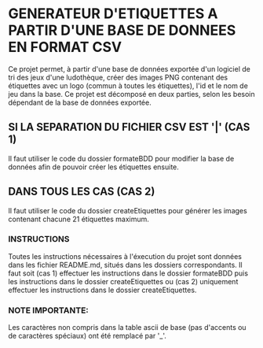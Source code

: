 # GENERATEUR D'ETIQUETTES A PARTIR D'UNE BASE DE DONNEES EN FORMAT CSV
Ce projet permet, à partir d'une base de données exportée d'un logiciel de tri des jeux d'une ludothèque, créer
des images PNG contenant des étiquettes avec un logo (commun à toutes les étiquettes), l'id et le nom de jeu dans la base.
Ce projet est décomposé en deux parties, selon les besoin dépendant de la base de données exportée.

## SI LA SEPARATION DU FICHIER CSV EST '|' (CAS 1)
Il faut utiliser le code du dossier formateBDD pour modifier la base de données afin de pouvoir créer les étiquettes ensuite.

## DANS TOUS LES CAS (CAS 2)
Il faut utiliser le code du dossier createEtiquettes pour générer les images contenant chacune 21 étiquettes maximum.

### INSTRUCTIONS
Toutes les instructions nécessaires à l'éxecution du projet sont données dans les fichier README.md, situés dans les dossiers correspondants.
Il faut soit (cas 1) effectuer les instructions dans le dossier formateBDD puis les instructions dans le dossier createEtiquettes 
ou (cas 2) uniquement effectuer les instructions dans le dossier createEtiquettes.

### NOTE IMPORTANTE:
Les caractères non compris dans la table ascii de base (pas d'accents ou de caractères spéciaux) ont été remplacé par '_'.
